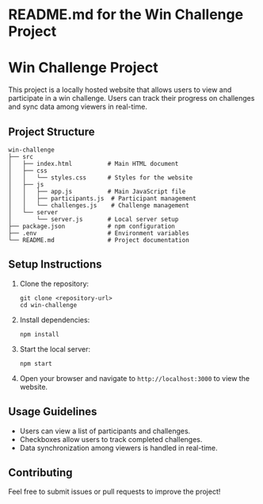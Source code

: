 # README.md for the Win Challenge Project

# Win Challenge Project

This project is a locally hosted website that allows users to view and participate in a win challenge. Users can track their progress on challenges and sync data among viewers in real-time.

## Project Structure

```
win-challenge
├── src
│   ├── index.html          # Main HTML document
│   ├── css
│   │   └── styles.css      # Styles for the website
│   ├── js
│   │   ├── app.js          # Main JavaScript file
│   │   ├── participants.js  # Participant management
│   │   └── challenges.js    # Challenge management
│   └── server
│       └── server.js       # Local server setup
├── package.json            # npm configuration
├── .env                    # Environment variables
└── README.md               # Project documentation
```

## Setup Instructions

1. Clone the repository:
   ```
   git clone <repository-url>
   cd win-challenge
   ```

2. Install dependencies:
   ```
   npm install
   ```

3. Start the local server:
   ```
   npm start
   ```

4. Open your browser and navigate to `http://localhost:3000` to view the website.

## Usage Guidelines

- Users can view a list of participants and challenges.
- Checkboxes allow users to track completed challenges.
- Data synchronization among viewers is handled in real-time.

## Contributing

Feel free to submit issues or pull requests to improve the project!